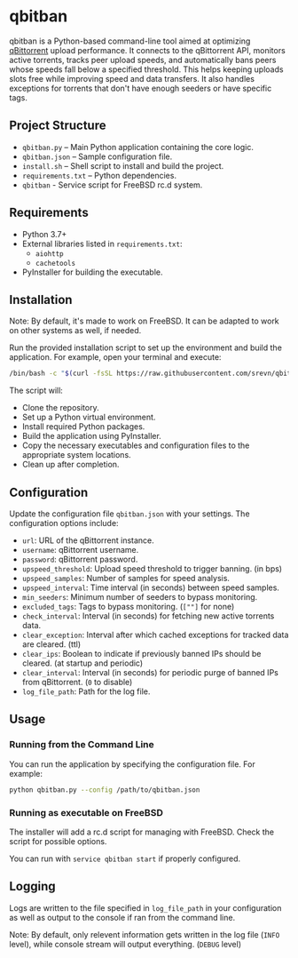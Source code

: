 # qbitban

qbitban is a Python-based command-line tool aimed at optimizing [qBittorrent](https://github.com/qbittorrent/qBittorrent) upload performance. It connects to the qBittorrent API, monitors active torrents, tracks peer upload speeds, and automatically bans peers whose speeds fall below a specified threshold. This helps keeping uploads slots free while improving speed and data transfers. It also handles exceptions for torrents that don't have enough seeders or have specific tags.

## Project Structure

- `qbitban.py` – Main Python application containing the core logic.
- `qbitban.json` – Sample configuration file.
- `install.sh` – Shell script to install and build the project.
- `requirements.txt` – Python dependencies.
- `qbitban` - Service script for FreeBSD rc.d system.

## Requirements

- Python 3.7+
- External libraries listed in `requirements.txt`:
  - `aiohttp`
  - `cachetools`
- PyInstaller for building the executable.

## Installation

Note: By default, it's made to work on FreeBSD. It can be adapted to work on other systems as well, if needed.

Run the provided installation script to set up the environment and build the application. For example, open your terminal and execute:

```sh
/bin/bash -c "$(curl -fsSL https://raw.githubusercontent.com/srevn/qbitban/refs/heads/main/install.sh)"
```

The script will:
- Clone the repository.
- Set up a Python virtual environment.
- Install required Python packages.
- Build the application using PyInstaller.
- Copy the necessary executables and configuration files to the appropriate system locations.
- Clean up after completion.

## Configuration

Update the configuration file `qbitban.json` with your settings. The configuration options include:

- `url`: URL of the qBittorrent instance.
- `username`: qBittorrent username.
- `password`: qBittorrent password.
- `upspeed_threshold`: Upload speed threshold to trigger banning. (in bps)
- `upspeed_samples`: Number of samples for speed analysis.
- `upspeed_interval`: Time interval (in seconds) between speed samples.
- `min_seeders`: Minimum number of seeders to bypass monitoring.
- `excluded_tags`: Tags to bypass monitoring. (`[""]` for none)
- `check_interval`: Interval (in seconds) for fetching new active torrents data.
- `clear_exception`: Interval after which cached exceptions for tracked data are cleared. (ttl)
- `clear_ips`: Boolean to indicate if previously banned IPs should be cleared. (at startup and periodic)
- `clear_interval`: Interval (in seconds) for periodic purge of banned IPs from qBittorrent. (`0` to disable)
- `log_file_path`: Path for the log file.

## Usage

### Running from the Command Line

You can run the application by specifying the configuration file. For example:

```sh
python qbitban.py --config /path/to/qbitban.json
```

### Running as executable on FreeBSD

The installer will add a rc.d script for managing with FreeBSD. Check the script for possible options.

You can run with `service qbitban start` if properly configured.

## Logging

Logs are written to the file specified in `log_file_path` in your configuration as well as output to the console if ran from the command line.

Note: By default, only relevent information gets written in the log file (`INFO` level), while console stream will output everything. (`DEBUG` level)
